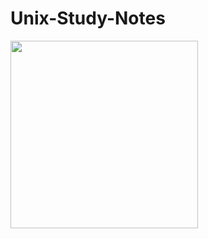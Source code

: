 # Unix-Study-Notes

<img src="https://octodex.github.com/images/baracktocat.jpg" width="300" height="300" />

